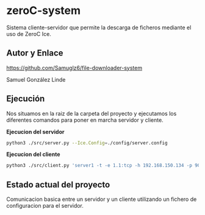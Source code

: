 # zeroC-system
Sistema cliente-servidor que permite la descarga de ficheros mediante el uso de ZeroC Ice.

## Autor y Enlace
https://github.com/Samuglz6/file-downloader-system

Samuel González Linde

## Ejecución

Nos situamos en la raiz de la carpeta del proyecto y ejecutamos los diferentes comandos para poner en marcha servidor y cliente.

**Ejecucion del servidor**
```sh
python3 ./src/server.py --Ice.Config=./config/server.config
```

**Ejecucion del cliente**
```sh
python3 ./src/client.py 'server1 -t -e 1.1:tcp -h 192.168.150.134 -p 9090'
```

## Estado actual del proyecto

Comunicacion basica entre un servidor y un cliente utilizando un fichero de configuracion para el servidor.
